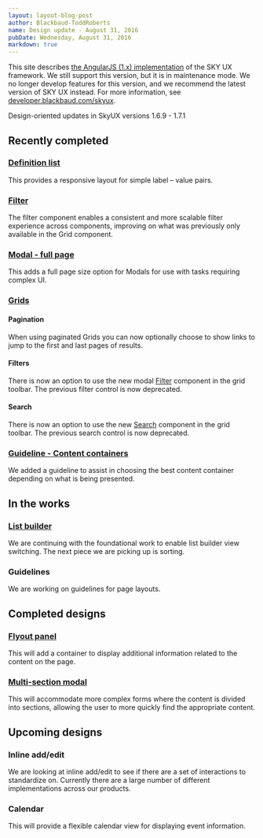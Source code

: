 ```yaml
---
layout: layout-blog-post
author: Blackbaud-ToddRoberts
name: Design update - August 31, 2016
pubDate: Wednesday, August 31, 2016
markdown: true
---
```


<bb-alert bb-alert-type="warning">This site describes <a href="https://angularjs.org/">the AngularJS (1.x) implementation</a> of the SKY UX framework. We still support this version, but it is in maintenance mode. We no longer develop features for this version, and we recommend the latest version of SKY UX instead. For more information, see <a href="https://developer.blackbaud.com/skyux">developer.blackbaud.com/skyux</a>.</bb-alert>


Design-oriented updates in SkyUX versions 1.6.9 - 1.7.1

<!-- more -->

## Recently completed

### [Definition list](http://skyux.developer.blackbaud.com/components/definitionlist/)
This provides a responsive layout for simple label – value pairs. 

### [Filter](http://skyux.developer.blackbaud.com/components/filter/)
The filter component enables a consistent and more scalable filter experience across components, improving on what was previously only available in the Grid component. 

### [Modal - full page](http://skyux.developer.blackbaud.com/components/modal/)
This adds a full page size option for Modals for use with tasks requiring complex UI. 

### [Grids](http://skyux.developer.blackbaud.com/components/grids/)
#### Pagination
When using paginated Grids you can now optionally choose to show links to jump to the first and last pages of results.
#### Filters
There is now an option to use the new modal [Filter](http://skyux.developer.blackbaud.com/components/filter/) component in the grid toolbar. The previous filter control is now deprecated.
#### Search
There is now an option to use the new [Search](http://skyux.developer.blackbaud.com/components/search/) component in the grid toolbar. The previous search control is now deprecated.

### [Guideline - Content containers](http://skyux.developer.blackbaud.com/guidelines/content-containers/)
We added a guideline to assist in choosing the best content container depending on what is being presented.

## In the works

### [List builder](https://github.com/blackbaud/skyux/issues/287)
We are continuing with the foundational work to enable list builder view switching. The next piece we are picking up is sorting.

### Guidelines
We are working on guidelines for page layouts.

## Completed designs

### [Flyout panel](https://github.com/blackbaud/skyux/issues/749)
This will add a container to display additional information related to the content on the page. 

### [Multi-section modal](https://github.com/blackbaud/skyux/issues/786)
This will accommodate more complex forms where the content is divided into sections, allowing the user to more quickly find the appropriate content. 

## Upcoming designs

### Inline add/edit
We are looking at inline add/edit to see if there are a set of interactions to standardize on. Currently there are a large number of different implementations across our products.

### Calendar
This will provide a flexible calendar view for displaying event information. 
